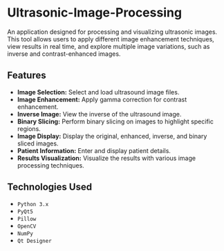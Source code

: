 # Ultrasonic-Image-Processing
An application designed for processing and visualizing ultrasonic images. This tool allows users to apply different image enhancement techniques, view results in real time, and explore multiple image variations, such as inverse and contrast-enhanced images.

## Features
- **Image Selection:** Select and load ultrasound image files.
- **Image Enhancement:** Apply gamma correction for contrast enhancement.
- **Inverse Image:** View the inverse of the ultrasound image.
- **Binary Slicing:** Perform binary slicing on images to highlight specific regions.
- **Image Display:** Display the original, enhanced, inverse, and binary sliced images.
- **Patient Information:** Enter and display patient details.
- **Results Visualization:** Visualize the results with various image processing techniques.

## Technologies Used
- `Python 3.x` 
- `PyQt5`
- `Pillow`
- `OpenCV`
- `NumPy`
- `Qt Designer`


